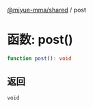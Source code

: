 [@miyue-mma/shared](../index.md) / post

# 函数: post()

```ts
function post(): void
```

## 返回

`void`
